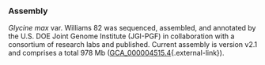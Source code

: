 ### Assembly

*Glycine max* var. Williams 82 was sequenced, assembled, and annotated
by the U.S. DOE Joint Genome Institute (JGI-PGF) in collaboration with a
consortium of research labs and published. Current assembly is version
v2.1 and comprises a total 978 Mb
([GCA\_000004515.4](https://www.ebi.ac.uk/ena/data/view/GCA_000004515.4){.external-link}).
